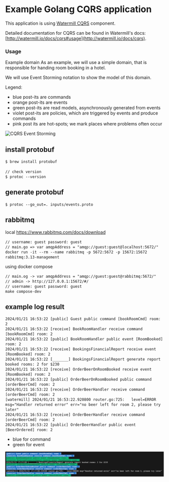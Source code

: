 # Example Golang CQRS application

This application is using [Watermill CQRS](http://watermill.io/docs/cqrs) component.

Detailed documentation for CQRS can be found in Watermill's docs: [http://watermill.io/docs/cqrs#usage](http://watermill.io/docs/cqrs).

### Usage

Example domain
As an example, we will use a simple domain, that is responsible for handing room booking in a hotel.

We will use Event Storming notation to show the model of this domain.

Legend:

- blue post-its are commands
- orange post-its are events
- green post-its are read models, asynchronously generated from events
- violet post-its are policies, which are triggered by events and produce commands
- pink post its are hot-spots; we mark places where problems often occur

![CQRS Event Storming](https://threedots.tech/watermill-io/cqrs-example-storming.png)

## install protobuf

```
$ brew install protobuf

// check version
$ protoc --version
```

## generate protobuf

```
$ protoc --go_out=. inputs/events.proto

```

## rabbitmq

local
https://www.rabbitmq.com/docs/download

```
// username: guest password: guest
// main.go => var amqpAddress = "amqp://guest:guest@localhost:5672/"
docker run -it --rm --name rabbitmq -p 5672:5672 -p 15672:15672 rabbitmq:3.13-management
```

using docker compose

```
// main.og -> var amqpAddress = "amqp://guest:guest@rabbitmq:5672/"
// admin -> http://127.0.0.1:15672/#/
// username: guest password: guest
make compose-dev
```

## example log result

```
2024/01/21 16:53:22 [public] Guest public command [bookRoomCmd] room: 2
2024/01/21 16:53:22 [receive] BookRoomHandler receive command [bookRoomCmd] room: 2
2024/01/21 16:53:22 [public] BookRoomHandler public event [RoomBooked] room: 2
2024/01/21 16:53:22 [receive] BookingsFinancialReport receive event [RoomBooked] room: 2
2024/01/21 16:53:22 [_______] BookingsFinancialReport generate report booked rooms: 2 for $230
2024/01/21 16:53:22 [receive] OrderBeerOnRoomBooked receive event [RoomBooked] room: 2
2024/01/21 16:53:22 [public] OrderBeerOnRoomBooked public command [orderBeerCmd] room: 2
2024/01/21 16:53:22 [receive] OrderBeerHandler receive command [orderBeerCmd] room: 2
[watermill] 2024/01/21 16:53:22.920800 router.go:725:   level=ERROR msg="Handler returned error" err="no beer left for room 2, please try later"
2024/01/21 16:53:22 [receive] OrderBeerHandler receive command [orderBeerCmd] room: 2
2024/01/21 16:53:22 [public] OrderBeerHandler public event [BeerOrdered] room: 2
```

- blue for command
- green for event

![result image](./images/result.png)
